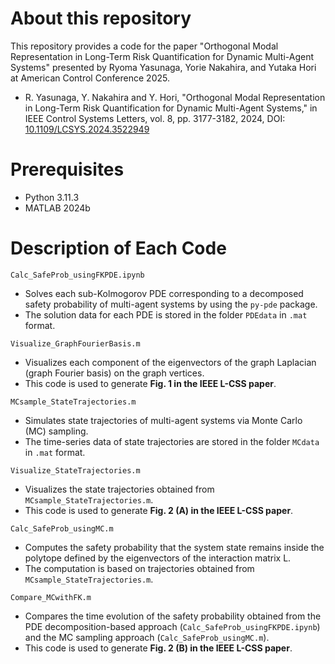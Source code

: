 # About this repository
This repository provides a code for the paper "Orthogonal Modal Representation in Long-Term Risk Quantification for Dynamic Multi-Agent Systems" presented by Ryoma Yasunaga, Yorie Nakahira, and Yutaka Hori at American Control Conference 2025.

- R. Yasunaga, Y. Nakahira and Y. Hori, "Orthogonal Modal Representation in Long-Term Risk Quantification for Dynamic Multi-Agent Systems," in IEEE Control Systems Letters, vol. 8, pp. 3177-3182, 2024, DOI: [10.1109/LCSYS.2024.3522949](URL)

# Prerequisites
- Python 3.11.3
- MATLAB 2024b

# Description of Each Code

`Calc_SafeProb_usingFKPDE.ipynb`  
- Solves each sub-Kolmogorov PDE corresponding to a decomposed safety probability of multi-agent systems by using the `py-pde` package. 
- The solution data for each PDE is stored in the folder `PDEdata` in `.mat` format. 

`Visualize_GraphFourierBasis.m`  
- Visualizes each component of the eigenvectors of the graph Laplacian (graph Fourier basis) on the graph vertices.  
- This code is used to generate **Fig. 1 in the IEEE L-CSS paper**.  

`MCsample_StateTrajectories.m`  
- Simulates state trajectories of multi-agent systems via Monte Carlo (MC) sampling.  
- The time-series data of state trajectories are stored in the folder `MCdata` in `.mat` format.
 
`Visualize_StateTrajectories.m`  
- Visualizes the state trajectories obtained from `MCsample_StateTrajectories.m`.  
- This code is used to generate **Fig. 2 (A) in the IEEE L-CSS paper**.

`Calc_SafeProb_usingMC.m`  
- Computes the safety probability that the system state remains inside the polytope defined by the eigenvectors of the interaction matrix L.  
- The computation is based on trajectories obtained from `MCsample_StateTrajectories.m`.

`Compare_MCwithFK.m`  
- Compares the time evolution of the safety probability obtained from the PDE decomposition-based approach (`Calc_SafeProb_usingFKPDE.ipynb`) and the MC sampling approach (`Calc_SafeProb_usingMC.m`).  
- This code is used to generate **Fig. 2 (B) in the IEEE L-CSS paper**.  
